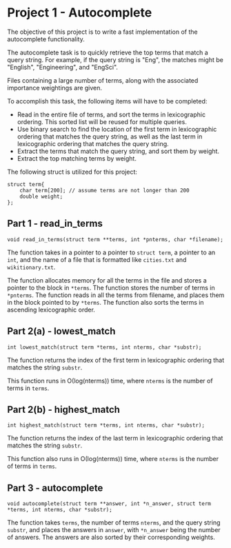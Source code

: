 # Project 1 - Autocomplete

The objective of this project is to write a fast implementation of the autocomplete functionality.

The autocomplete task is to quickly retrieve the top terms that match a query string. For example, if the query string is "Eng", the matches might be "English", "Engineering", and "EngSci".

Files containing a large number of terms, along with the associated importance weightings are given.

To accomplish this task, the following items will have to be completed:

* Read in the entire file of terms, and sort the terms in lexicographic ordering. This sorted list will be reused for multiple queries.
* Use binary search to find the location of the first term in lexicographic ordering that matches the query string, as well as the last term in lexicographic ordering that matches the query string.
* Extract the terms that match the query string, and sort them by weight.
* Extract the top matching terms by weight.

The following struct is utilized for this project:
```
struct term{
    char term[200]; // assume terms are not longer than 200
    double weight;
};
```

## Part 1 - read_in_terms

```
void read_in_terms(struct term **terms, int *pnterms, char *filename);
```

The function takes in a pointer to a pointer to `struct term`, a pointer to an `int`, and the name of a file that is formatted like `cities.txt` and `wikitionary.txt`.

The function allocates memory for all the terms in the file and stores a pointer to the block in `*terms`. The function stores the number of terms in `*pnterms`. The function reads in all the terms from filename, and places them in the block pointed to by `*terms`. The function also sorts the terms in ascending lexicographic order.

## Part 2(a) - lowest_match

```
int lowest_match(struct term *terms, int nterms, char *substr);
```

The function returns the index of the first term in lexicographic ordering that matches the string `substr`.

This function runs in Ο(log(nterms)) time, where `nterms` is the number of terms in `terms`.

## Part 2(b) - highest_match

```
int highest_match(struct term *terms, int nterms, char *substr);
```

The function returns the index of the last term in lexicographic ordering that matches the string `substr`.

This function also runs in Ο(log(nterms)) time, where `nterms` is the number of terms in `terms`.

## Part 3 - autocomplete

```
void autocomplete(struct term **answer, int *n_answer, struct term *terms, int nterms, char *substr);
```

The function takes `terms`, the number of terms `nterms`, and the query string `substr`, and places the answers in `answer`, with `*n_answer` being the number of answers. The answers are also sorted by their corresponding weights. 
